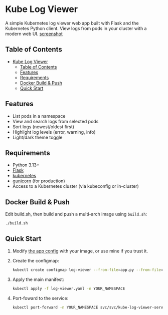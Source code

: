 # Kube Log Viewer

A simple Kubernetes log viewer web app built with Flask and the Kubernetes Python client. View logs from pods in your cluster with a modern web UI.
[screenshot](log-viewer.yaml)

## Table of Contents

- [Kube Log Viewer](#kube-log-viewer)
  - [Table of Contents](#table-of-contents)
  - [Features](#features)
  - [Requirements](#requirements)
  - [Docker Build \& Push](#docker-build--push)
  - [Quick Start](#quick-start)

## Features

- List pods in a namespace
- View and search logs from selected pods
- Sort logs (newest/oldest first)
- Highlight log levels (error, warning, info)
- Light/dark theme toggle

## Requirements

- Python 3.13+
- [Flask](https://flask.palletsprojects.com/)
- [kubernetes](https://github.com/kubernetes-client/python)
- [gunicorn](https://gunicorn.org/) (for production)
- Access to a Kubernetes cluster (via kubeconfig or in-cluster)

## Docker Build & Push

Edit build.sh, then build and push a multi-arch image using `build.sh`:

```sh
./build.sh
```

## Quick Start

1. Modify [the app config](log-viewer.yaml) with your image, or use mine if you trust it.
2. Create the configmap:

    ```sh
    kubectl create configmap log-viewer --from-file=app.py --from-file=index.html -n YOUR_NAMESPACE 
    ```

3. Apply the main manifest:

    ```sh
    kubectl apply -f log-viewer.yaml -n YOUR_NAMESPACE 
    ```

4. Port-foward to the service:

    ```sh
    kubectl port-forward -n YOUR_NAMESPACE svc/svc/kube-log-viewer-service 5001:5001
    ```
